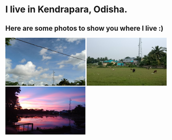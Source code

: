 # I live in Kendrapara, Odisha.
## Here are some photos to show you where I live :)


<img src=https://github.com/atulsnjena/atulsnjena/blob/master/kdp_jul30.jpg width="250" height="150"> <img src=https://github.com/atulsnjena/atulsnjena/blob/master/kdp_aug4.jpg width="250" height="150"> <img src=https://github.com/atulsnjena/atulsnjena/blob/master/kdp_sept15.jpg width="250" height="150">
